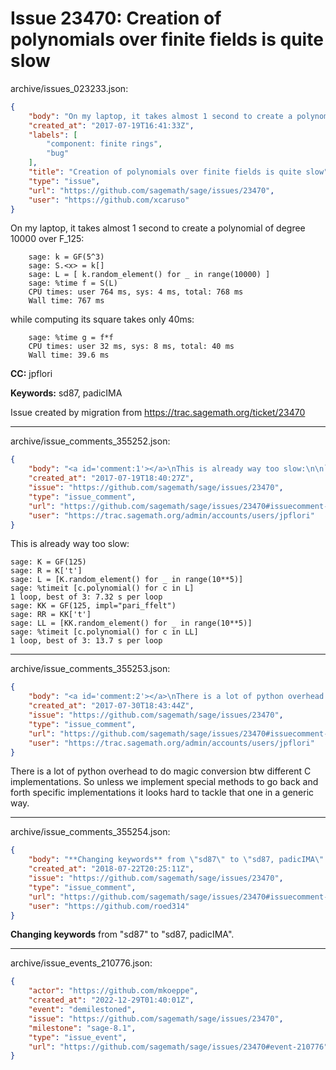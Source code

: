 # Issue 23470: Creation of polynomials over finite fields is quite slow

archive/issues_023233.json:
```json
{
    "body": "On my laptop, it takes almost 1 second to create a polynomial of degree 10000 over F_125:\n\n```\n    sage: k = GF(5^3)\n    sage: S.<x> = k[]\n    sage: L = [ k.random_element() for _ in range(10000) ]\n    sage: %time f = S(L)\n    CPU times: user 764 ms, sys: 4 ms, total: 768 ms\n    Wall time: 767 ms\n```\n\nwhile computing its square takes only 40ms:\n\n```\n    sage: %time g = f*f\n    CPU times: user 32 ms, sys: 8 ms, total: 40 ms\n    Wall time: 39.6 ms\n```\n\n**CC:**  jpflori\n\n**Keywords:** sd87, padicIMA\n\nIssue created by migration from https://trac.sagemath.org/ticket/23470\n\n",
    "created_at": "2017-07-19T16:41:33Z",
    "labels": [
        "component: finite rings",
        "bug"
    ],
    "title": "Creation of polynomials over finite fields is quite slow",
    "type": "issue",
    "url": "https://github.com/sagemath/sage/issues/23470",
    "user": "https://github.com/xcaruso"
}
```
On my laptop, it takes almost 1 second to create a polynomial of degree 10000 over F_125:

```
    sage: k = GF(5^3)
    sage: S.<x> = k[]
    sage: L = [ k.random_element() for _ in range(10000) ]
    sage: %time f = S(L)
    CPU times: user 764 ms, sys: 4 ms, total: 768 ms
    Wall time: 767 ms
```

while computing its square takes only 40ms:

```
    sage: %time g = f*f
    CPU times: user 32 ms, sys: 8 ms, total: 40 ms
    Wall time: 39.6 ms
```

**CC:**  jpflori

**Keywords:** sd87, padicIMA

Issue created by migration from https://trac.sagemath.org/ticket/23470





---

archive/issue_comments_355252.json:
```json
{
    "body": "<a id='comment:1'></a>\nThis is already way too slow:\n\n```\nsage: K = GF(125)\nsage: R = K['t']\nsage: L = [K.random_element() for _ in range(10**5)]\nsage: %timeit [c.polynomial() for c in L]\n1 loop, best of 3: 7.32 s per loop\nsage: KK = GF(125, impl=\"pari_ffelt\")\nsage: RR = KK['t']\nsage: LL = [KK.random_element() for _ in range(10**5)]\nsage: %timeit [c.polynomial() for c in LL]\n1 loop, best of 3: 13.7 s per loop\n```",
    "created_at": "2017-07-19T18:40:27Z",
    "issue": "https://github.com/sagemath/sage/issues/23470",
    "type": "issue_comment",
    "url": "https://github.com/sagemath/sage/issues/23470#issuecomment-355252",
    "user": "https://trac.sagemath.org/admin/accounts/users/jpflori"
}
```

<a id='comment:1'></a>
This is already way too slow:

```
sage: K = GF(125)
sage: R = K['t']
sage: L = [K.random_element() for _ in range(10**5)]
sage: %timeit [c.polynomial() for c in L]
1 loop, best of 3: 7.32 s per loop
sage: KK = GF(125, impl="pari_ffelt")
sage: RR = KK['t']
sage: LL = [KK.random_element() for _ in range(10**5)]
sage: %timeit [c.polynomial() for c in LL]
1 loop, best of 3: 13.7 s per loop
```



---

archive/issue_comments_355253.json:
```json
{
    "body": "<a id='comment:2'></a>\nThere is a lot of python overhead to do magic conversion btw different C implementations.\nSo unless we implement special methods to go back and forth specific implementations it looks hard to tackle that one in a generic way.",
    "created_at": "2017-07-30T18:43:44Z",
    "issue": "https://github.com/sagemath/sage/issues/23470",
    "type": "issue_comment",
    "url": "https://github.com/sagemath/sage/issues/23470#issuecomment-355253",
    "user": "https://trac.sagemath.org/admin/accounts/users/jpflori"
}
```

<a id='comment:2'></a>
There is a lot of python overhead to do magic conversion btw different C implementations.
So unless we implement special methods to go back and forth specific implementations it looks hard to tackle that one in a generic way.



---

archive/issue_comments_355254.json:
```json
{
    "body": "**Changing keywords** from \"sd87\" to \"sd87, padicIMA\".",
    "created_at": "2018-07-22T20:25:11Z",
    "issue": "https://github.com/sagemath/sage/issues/23470",
    "type": "issue_comment",
    "url": "https://github.com/sagemath/sage/issues/23470#issuecomment-355254",
    "user": "https://github.com/roed314"
}
```

**Changing keywords** from "sd87" to "sd87, padicIMA".



---

archive/issue_events_210776.json:
```json
{
    "actor": "https://github.com/mkoeppe",
    "created_at": "2022-12-29T01:40:01Z",
    "event": "demilestoned",
    "issue": "https://github.com/sagemath/sage/issues/23470",
    "milestone": "sage-8.1",
    "type": "issue_event",
    "url": "https://github.com/sagemath/sage/issues/23470#event-210776"
}
```
